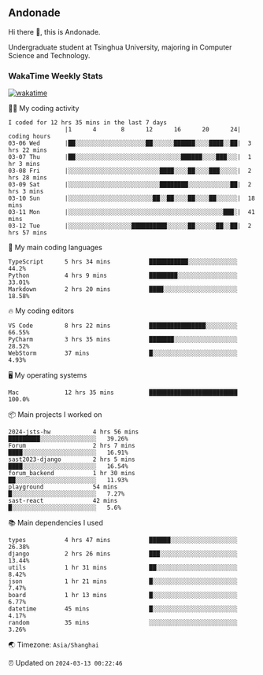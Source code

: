 ## Andonade

Hi there 👋, this is Andonade.

Undergraduate student at Tsinghua University, majoring in Computer Science and Technology.

### WakaTime Weekly Stats

[![wakatime](https://wakatime.com/badge/user/018bd8cc-ca3d-4a3e-a11d-74879d0e0c99.svg)](https://wakatime.com/@018bd8cc-ca3d-4a3e-a11d-74879d0e0c99)

🧑‍💻 My coding activity 

```text
I coded for 12 hrs 35 mins in the last 7 days
          		|1      4       8      12      16      20      24|	coding hours
03-06 Wed		|██░░░░░░░░░░░░░░░░░░░░██░░░░░░██████░░░░████░░██|	3 hrs 22 mins
03-07 Thu		|██░░░░░░░░░░░░░░░░░░░░░░░░░░░░░░██████░░░░███░░░|	1 hr 3 mins
03-08 Fri		|░░░░░░░░░░░░░░░░░░░░░░░░░░████░░░░██░░░░███░░░░░|	2 hrs 28 mins
03-09 Sat		|░░░░░░░░░░░░░░░░░░░░░░░░░░████████░░░░░░░░░░░░██|	2 hrs 3 mins
03-10 Sun		|░░░░░░░░░░░░░░░░░░░░░░░░██░░██░░░░██░░░░██░░░░░░|	18 mins
03-11 Mon		|░░░░░░░░░░░░░░░░░░░░░░░░░░░░░░░░░░░░░░░░░░░░███░|	41 mins
03-12 Tue		|░░░░░░░░░░░░░░░░░░██████████░░░░░░██░░░░░░██░░██|	2 hrs 57 mins
```

🌱 My main coding languages 

```text
TypeScript     	5 hrs 34 mins       	███████████░░░░░░░░░░░░░░	44.2%
Python         	4 hrs 9 mins        	████████░░░░░░░░░░░░░░░░░	33.01%
Markdown       	2 hrs 20 mins       	████░░░░░░░░░░░░░░░░░░░░░	18.58%
```

🔥 My coding editors 

```text
VS Code        	8 hrs 22 mins       	████████████████░░░░░░░░░	66.55%
PyCharm        	3 hrs 35 mins       	███████░░░░░░░░░░░░░░░░░░	28.52%
WebStorm       	37 mins             	█░░░░░░░░░░░░░░░░░░░░░░░░	4.93%
```

🖥️ My operating systems 

```text
Mac            	12 hrs 35 mins      	█████████████████████████	100.0%
```

📦 Main projects I worked on 

```text
2024-jsts-hw        	4 hrs 56 mins       	█████████░░░░░░░░░░░░░░░░	39.26%
Forum               	2 hrs 7 mins        	████░░░░░░░░░░░░░░░░░░░░░	16.91%
sast2023-django     	2 hrs 5 mins        	████░░░░░░░░░░░░░░░░░░░░░	16.54%
forum_backend       	1 hr 30 mins        	██░░░░░░░░░░░░░░░░░░░░░░░	11.93%
playground          	54 mins             	█░░░░░░░░░░░░░░░░░░░░░░░░	7.27%
sast-react          	42 mins             	█░░░░░░░░░░░░░░░░░░░░░░░░	5.6%
```

📚 Main dependencies I used 

```text
types          	4 hrs 47 mins       	██████░░░░░░░░░░░░░░░░░░░	26.38%
django         	2 hrs 26 mins       	███░░░░░░░░░░░░░░░░░░░░░░	13.44%
utils          	1 hr 31 mins        	██░░░░░░░░░░░░░░░░░░░░░░░	8.42%
json           	1 hr 21 mins        	█░░░░░░░░░░░░░░░░░░░░░░░░	7.47%
board          	1 hr 13 mins        	█░░░░░░░░░░░░░░░░░░░░░░░░	6.77%
datetime       	45 mins             	█░░░░░░░░░░░░░░░░░░░░░░░░	4.17%
random         	35 mins             	░░░░░░░░░░░░░░░░░░░░░░░░░	3.26%
```

🌏 Timezone: `Asia/Shanghai`

⏰ Updated on `2024-03-13 00:22:46`